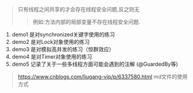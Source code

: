 > 只有线程之间共享的才会存在线程安全问题,反之则无
>> 例如:方法内部的局部变量不存在线程安全问题.

1. demo1 是对synchronized关键字使用的练习
2. demo2 是对Lock对象使用的练习
3. demo3 是对模拟高并发的练习（惊群效应）
4. demo4 是对Timer对象使用的练习
5. demo5 记录了关于一些多线程方面可能会遇到的注解 (@GuardedBy等)

> https://www.cnblogs.com/liugang-vip/p/6337580.html md文件的使用方式

